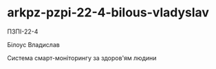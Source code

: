# arkpz-pzpi-22-4-bilous-vladyslav
ПЗПІ-22-4

Білоус Владислав

Система смарт-моніторингу за здоров'ям людини
